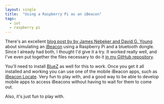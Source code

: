 ```yaml
---
layout: single
title:  "Using a Raspberry Pi as an iBeacon"
tags:
  - iot
  - raspberry pi
---
```


There\'s an excellent [blog post by by James Nebeker and David G.
Young](http://developer.radiusnetworks.com/2013/10/09/how-to-make-an-ibeacon-out-of-a-raspberry-pi.html)
about simulating an [iBeacon](http://en.wikipedia.org/wiki/IBeacon)
using a Raspberry Pi and a bluetooth dongle. Since I already had both, I
thought I\'d give it a try. It worked really well, and I\'ve even put
together the files necessary to do it [in my GitHub
repository](https://github.com/jacklund/piBeacon).

You\'ll need to install [BlueZ](http://www.bluez.org/) as well for this
to work. Once you get it all installed and working you can use one of
the mobile iBeacon apps, such as [iBeacon
Locate](https://itunes.apple.com/us/app/ibeacon-locate/id738709014?ls=1&mt=8).
Very fun to play with, and a good way to be able to develop mobile apps
to access iBeacons without having to wait for them to come out.

Also, it\'s just fun to play with.
